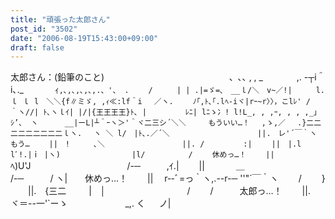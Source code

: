 ```yaml
---
title: "頑張った太郎さん"
post_id: "3502"
date: "2006-08-19T15:43:00+09:00"
draft: false
---
```



太郎さん：(鉛筆のこと)  　　　　　　 　 　 　 　 　 　 、､､ , , _ 　　 　 ,. -┬i＾i､._　　 　 ｨ`,､,､,､,､,.、'、 .　　 /　 　 | | .|=ゞ=､　__ｌ/＼　v~／!| 　　 l.　　　 ｌ ｌ l　＼＼{f∥ミゞ, ,ｨ≪:lf＾i 　／ヽ.　　 ﾉ｢,ﾄ､｢.lﾍ‐iヾ|rｰ~r〉〉，こlﾚ' /　 　 ｀ヽ//| ﾄ､ヽｌｲ| |/|{王王王王}ﾄ､ |　　　 　 ﾚﾆ| lﾆゝ冫! l!L_, , ,ｰ, , , ,_｣ｼ’、 ヽ　　　 __|ーL|┴＾ｰヽ＞'＾ヾ二三シ´＼＼　　　もういい…！ 　,ゝ,／　 .}二二二二二二二二二ｌヽ.　 ヽ ＼ l/　|ﾄ､.／´＼　　　　　　　　 　 　 ||.　レ'´￣｀ヽ　　もう… 　　||　!　 　 ､＼　　　　　 　 　 　 ||. /　　　 　 :| 　　||　|.l lﾞ!.|ｉ |ヽ)　　　　　　　　　 |l/　　 　 　 / 　　休めっ…！ 　　||　`ﾍ)U'J　　　　　　　　　　　/-─　　　,ｲ.| 　　||　　 　 ＿　　　　　　　　 　 /-─　　　/ ヽ|　　休めっ…！ 　　||　 r‐-ﾞ=っ｀ヽ,.--r-─ ''"´￣｀ヽ　　 /　　 } 　　||.　{三二　 　 |　│　　　　　　　　　 /　　 /　　　太郎っ…！ 　　||.　 ヾ＝--一'`ーゝ　　　　　 　 _,. く 　 ノ|
